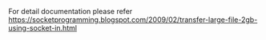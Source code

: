 For detail documentation please refer https://socketprogramming.blogspot.com/2009/02/transfer-large-file-2gb-using-socket-in.html
